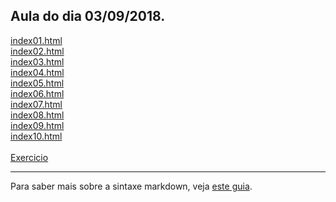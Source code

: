 ## Aula do dia 03/09/2018.

[index01.html](basic/index01.html)<br>
[index02.html](basic/index02.html)<br>
[index03.html](basic/index03.html)<br>
[index04.html](basic/index04.html)<br>
[index05.html](basic/index05.html)<br>
[index06.html](basic/index06.html)<br>
[index07.html](basic/index07.html)<br>
[index08.html](basic/index08.html)<br>
[index09.html](basic/index09.html)<br>
[index10.html](basic/index10.html)<br>
<br>
[Exercicio](ExercicioObservable.html)<br>

---

Para saber mais sobre a sintaxe markdown, veja [este guia](https://guides.github.com/features/mastering-markdown/).
